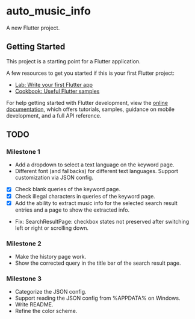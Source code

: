 # auto_music_info

A new Flutter project.

## Getting Started

This project is a starting point for a Flutter application.

A few resources to get you started if this is your first Flutter project:

- [Lab: Write your first Flutter app](https://docs.flutter.dev/get-started/codelab)
- [Cookbook: Useful Flutter samples](https://docs.flutter.dev/cookbook)

For help getting started with Flutter development, view the
[online documentation](https://docs.flutter.dev/), which offers tutorials,
samples, guidance on mobile development, and a full API reference.

## TODO

### Milestone 1

- Add a dropdown to select a text language on the keyword page.
- Different font (and fallbacks) for different text languages. Support
  customization via JSON config.
- [x] Check blank queries of the keyword page.
- [x] Check illegal characters in queries of the keyword page.
- [x] Add the ability to extract music info for the selected search result entries and a page to show the extracted
  info.
- Fix: SearchResultPage: checkbox states not preserved after switching left or right or scrolling down.

### Milestone 2

- Make the history page work.
- Show the corrected query in the title bar of the search result page.

### Milestone 3

- Categorize the JSON config.
- Support reading the JSON config from %APPDATA% on Windows.
- Write README.
- Refine the color scheme.
